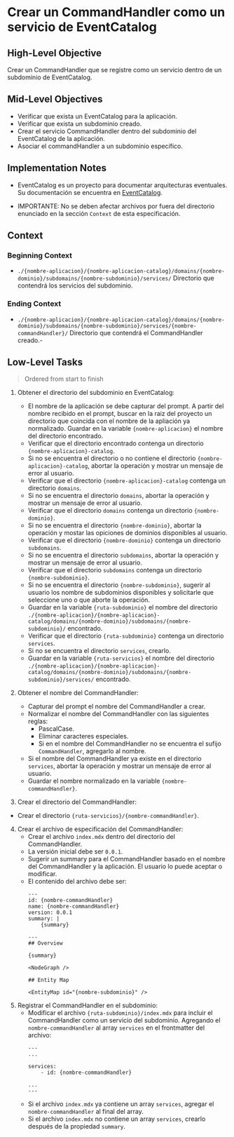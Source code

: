 # Crear un CommandHandler como un servicio de EventCatalog

## High-Level Objective

Crear un CommandHandler que se registre como un servicio dentro de un subdominio de EventCatalog.

## Mid-Level Objectives

- Verificar que exista un EventCatalog para la aplicación.
- Verificar que exista un subdominio creado.
- Crear el servicio CommandHandler dentro del subdominio del EventCatalog de la aplicación.
- Asociar el commandHandler a un subdominio específico.

## Implementation Notes
- EventCatalog es un proyecto para documentar arquitecturas eventuales. Su documentación se encuentra en [EventCatalog](https://github.com/Sinco/Cosmos.EventCatalog).

- IMPORTANTE: No se deben afectar archivos por fuera del directorio enunciado en la sección `Context` de esta especificación.

## Context

### Beginning Context

- `./{nombre-aplicacion}/{nombre-aplicacion-catalog}/domains/{nombre-dominio}/subdomains/{nombre-subdominio}/services/` Directorio que contendrá los servicios del subdominio.

### Ending Context

- `./{nombre-aplicacion}/{nombre-aplicacion-catalog}/domains/{nombre-dominio}/subdomains/{nombre-subdominio}/services/{nombre-commandHandler}/` Directorio que contendrá el CommandHandler creado.- 

## Low-Level Tasks
> Ordered from start to finish

1. Obtener el directorio del subdominio en EventCatalog:
   - El nombre de la aplicación se debe capturar del prompt. A partir del nombre recibido en el prompt, buscar en la raiz del proyecto un directorio que coincida con el nombre de la apliación ya normalizado. Guardar en la variable `{nombre-aplicacion}` el nombre del directorio encontrado.
   - Verificar que el directorio encontrado contenga un directorio `{nombre-aplicacion}-catalog`.
   - Si no se encuentra el directorio o no contiene el directorio `{nombre-aplicacion}-catalog`, abortar la operación y mostrar un mensaje de error al usuario.
   - Verificar que el directorio `{nombre-aplicacion}-catalog` contenga un directorio `domains`.
   - Si no se encuentra el directorio `domains`, abortar la operación y mostrar un mensaje de error al usuario.
   - Verificar que el directorio `domains` contenga un directorio `{nombre-dominio}`.
   - Si no se encuentra el directorio `{nombre-dominio}`, abortar la operación y mostar las opiciones de dominios disponibles al usuario.
   - Verificar que el directorio `{nombre-dominio}` contenga un directorio `subdomains`.
   - Si no se encuentra el directorio `subdomains`, abortar la operación y mostrar un mensaje de error al usuario.
   - Verificar que el directorio `subdomains` contenga un directorio `{nombre-subdominio}`.
   - Si no se encuentra el directorio `{nombre-subdominio}`, sugerir al usuario los nombre de subdominios disponibles y solicitarle que seleccione uno o que aborte la operación.
   - Guardar en la variable `{ruta-subdominio}` el nombre del directorio `./{nombre-aplicacion}/{nombre-aplicacion}-catalog/domains/{nombre-dominio}/subdomains/{nombre-subdominio}/` encontrado.
   - Verificar que el directorio `{ruta-subdominio}` contenga un directorio `services`.
   - Si no se encuentra el directorio `services`, crearlo.
   - Guardar en la variable `{ruta-servicios}` el nombre del directorio `./{nombre-aplicacion}/{nombre-aplicacion}-catalog/domains/{nombre-dominio}/subdomains/{nombre-subdominio}/services/` encontrado.

2. Obtener el nombre del CommandHandler:
   - Capturar del prompt el nombre del CommandHandler a crear.
   - Normalizar el nombre del CommandHandler con las siguientes reglas:
     - PascalCase.
     - Eliminar caracteres especiales.
     - Si en el nombre del CommandHandler no se encuentra el sufijo `CommandHandler`, agregarlo al nombre.
   - Si el nombre del CommandHandler ya existe en el directorio `services`, abortar la operación y mostrar un mensaje de error al usuario.
   - Guardar el nombre normalizado en la variable `{nombre-commandHandler}`.
 
 3. Crear el directorio del CommandHandler:
   - Crear el directorio `{ruta-servicios}/{nombre-commandHandler}`.

4. Crear el archivo de especificación del CommandHandler:
   - Crear el archivo `index.mdx` dentro del directorio del CommandHandler.
   - La versión inicial debe ser `0.0.1`.
   - Sugerir un summary para el CommandHandler basado en el nombre del CommandHandler y la aplicación. El usuario lo puede aceptar o modificar.
   - El contenido del archivo debe ser:
        ```mdx
        ---
        id: {nombre-commandHandler}
        name: {nombre-commandHandler}
        version: 0.0.1
        summary: |
            {summary}
       
        ---
        ## Overview

        {summary}

        <NodeGraph />

        ## Entity Map

        <EntityMap id="{nombre-subdominio}" />

        ```
5. Registrar el CommandHandler en el subdominio:
   - Modificar el archivo `{ruta-subdominio}/index.mdx` para incluir el CommandHandler como un servicio del subdominio. Agregando el `nombre-commandHandler` al array `services` en el frontmatter del archivo:
        ```mdx
        ---
        ...

        services:
            - id: {nombre-commandHandler}

        ...
        ---

        ```
    - Si el archivo `index.mdx` ya contiene un array `services`, agregar el `nombre-commandHandler` al final del array.
    - Si el archivo `index.mdx` no contiene un array `services`, crearlo después de la propiedad `summary`.